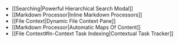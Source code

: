 - [[Searching|Powerful Hierarchical Search Modal]]
- [[Markdown Processor|Inline Markdown Processors]]
- [[File Context|Dynamic File Context Pane]]
- [[Markdown Processor|Automatic Maps Of Content]]
- [[File Context#In-Context Task Indexing|Contextual Task Tracker]]
